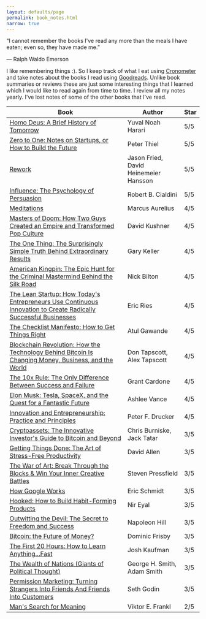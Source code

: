 ```yaml
---
layout: defaults/page
permalink: book_notes.html
narrow: true
---
```


“I cannot remember the books I've read any more than the meals I have eaten; even so, they have made me.”  

― Ralph Waldo Emerson

I like remembering things :).
So I keep track of what I eat using <a href="https://cronometer.com/">Cronometer</a> and take notes about the books I read using <a href="https://www.goodreads.com/review/list/44243874-goktug-yilmaz?order=d&shelf=read&sort=date_read">Goodreads</a>. Unlike book summaries or reviews these are just some interesting things that I learned which I would like to read again from time to time. I review all my notes yearly. I've lost notes of some of the other books that I've read. 


| Book        | Author           | Star |
| ------------- | ------------- | ------------- |
<a href="https://www.goodreads.com/review/show/2391652869">Homo Deus: A Brief History of Tomorrow</a>|Yuval Noah Harari|5/5
<a href="https://www.goodreads.com/review/show/1316689708">Zero to One: Notes on Startups, or How to Build the Future</a>|Peter Thiel|5/5
<a href="https://www.goodreads.com/review/show/1316689349">Rework</a>|Jason Fried, David Heinemeier Hansson|5/5
<a href="https://www.goodreads.com/review/show/1316728262">Influence: The Psychology of Persuasion</a>|Robert B. Cialdini|5/5
<a href="https://www.goodreads.com/review/show/1728126024">Meditations</a>|Marcus Aurelius|4/5
<a href="https://www.goodreads.com/review/show/1316722170">Masters of Doom: How Two Guys Created an Empire and Transformed Pop Culture</a>|David Kushner|4/5
<a href="https://www.goodreads.com/review/show/1318537811">The One Thing: The Surprisingly Simple Truth Behind Extraordinary Results</a>|Gary Keller|4/5
<a href="https://www.goodreads.com/review/show/2262566722">American Kingpin: The Epic Hunt for the Criminal Mastermind Behind the Silk Road|Nick Bilton|4/5
<a href="https://www.goodreads.com/review/show/1316689528">The Lean Startup: How Today's Entrepreneurs Use Continuous Innovation to Create Radically Successful Businesses</a>|Eric Ries|4/5
<a href="https://www.goodreads.com/review/show/1316711601">The Checklist Manifesto: How to Get Things Right</a>|Atul Gawande|4/5
<a href="https://www.goodreads.com/review/show/2262566290">Blockchain Revolution: How the Technology Behind Bitcoin Is Changing Money, Business, and the World</a>|Don Tapscott,  Alex Tapscott|4/5
<a href="https://www.goodreads.com/review/show/1327976459">The 10x Rule: The Only Difference Between Success and Failure</a>|Grant Cardone|4/5
<a href="https://www.goodreads.com/review/show/2024230695">Elon Musk: Tesla, SpaceX, and the Quest for a Fantastic Future</a>|Ashlee Vance|4/5
<a href="https://www.goodreads.com/review/show/1316745610">Innovation and Entrepreneurship: Practice and Principles</a>|Peter F. Drucker|4/5
<a href="https://www.goodreads.com/review/show/2262566127">Cryptoassets: The Innovative Investor's Guide to Bitcoin and Beyond</a>|Chris Burniske, Jack Tatar|3/5
<a href="https://www.goodreads.com/review/show/1461161220">Getting Things Done: The Art of Stress-Free Productivity</a>|David Allen|3/5
<a href="https://www.goodreads.com/review/show/2001457255"> The War of Art: Break Through the Blocks & Win Your Inner Creative Battles</a>|Steven Pressfield|3/5
<a href="https://www.goodreads.com/review/show/1316706641">How Google Works</a>|Eric Schmidt|3/5
<a href="https://www.goodreads.com/review/show/1340043972">Hooked: How to Build Habit-Forming Products</a>|Nir Eyal|3/5
<a href="https://www.goodreads.com/review/show/1318538109">Outwitting the Devil: The Secret to Freedom and Success</a>|Napoleon Hill|3/5
<a href="https://www.goodreads.com/review/show/2262564733">Bitcoin: the Future of Money?</a>|Dominic Frisby|3/5
<a href="https://www.goodreads.com/review/show/1316720416">The First 20 Hours: How to Learn Anything...Fast</a>|Josh Kaufman|3/5
<a href="https://www.goodreads.com/review/show/2279097609">The Wealth of Nations (Giants of Political Thought)</a>|George H. Smith, Adam Smith|3/5
<a href="https://www.goodreads.com/review/show/1316689475">Permission Marketing: Turning Strangers Into Friends And Friends Into Customers</a>|Seth Godin|3/5
<a href="https://www.goodreads.com/review/show/1396570895">Man's Search for Meaning </a>|Viktor E. Frankl|2/5







